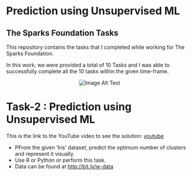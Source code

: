 <h1>Prediction using Unsupervised ML</h1>
<h2>The Sparks Foundation Tasks</h2>
<p>This repository contains the tasks that I completed while working for The Sparks Foundation.</p>
<p>In this work, we were provided a total of 10 Tasks and I was able to successfully complete all the 10 tasks within the given time-frame.</p>

<p align="center">
  <img src="https://github.com/yasminebs99/Prediction-using-Supervised-ML/assets/160682389/9eede37a-458b-4610-85db-70589bd249ed" alt="Image Alt Text">
</p>

<h1>Task-2 : Prediction using Unsupervised ML</h1>
<p>This is the link to the YouTube video to see the solution: <a href="https://youtu.be/Kk8dov-AsHI">youtube</a></p>
<ul>
  <li>PFrom the given ‘Iris’ dataset, predict the optimum number of clusters and represent it visually.</li>
  <li>Use R or Python or perform this task.</li>
  <li>Data can be found at <a href="https://bit.ly/3kXTdox">http://bit.ly/w-data</a></li>
</ul>


